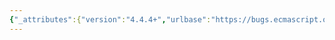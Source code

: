 ```yaml
---
{"_attributes":{"version":"4.4.4+","urlbase":"https://bugs.ecmascript.org/","maintainer":"dherman@mozilla.com"},"bug":{"bug_id":4094,"creation_ts":"2015-02-25 22:58:00 -0800","short_desc":"Array.prototype.slice, Note 1, refers to wrong step","delta_ts":"2015-03-04 18:58:18 -0800","product":"Draft for 6th Edition","component":"editorial issue","version":"Rev 34: February 20, 2015 Release Candidate 1","rep_platform":"All","op_sys":"All","bug_status":"RESOLVED","resolution":"FIXED","priority":"Normal","bug_severity":"enhancement","dependson":null,"everconfirmed":true,"reporter":{"uid":"ljharb","name":"Jordan Harband"},"assigned_to":{"uid":"allen","name":"Allen Wirfs-Brock"},"long_desc":[{"commentid":13381,"comment_count":0,"who":{"uid":"ljharb","name":"Jordan Harband"},"bug_when":"2015-02-25 22:58:16 -0800","thetext":"Note 1 refers to step 19 but should refer to step 16."},{"commentid":13382,"comment_count":1,"who":{"uid":"ljharb","name":"Jordan Harband"},"bug_when":"2015-02-25 22:58:47 -0800","thetext":"Adding related bugs from previous drafts"},{"commentid":13385,"comment_count":2,"who":{"uid":"allen","name":"Allen Wirfs-Brock"},"bug_when":"2015-02-26 09:02:27 -0800","thetext":"fixed in rev35 editor's draft"},{"commentid":13517,"comment_count":3,"who":{"uid":"allen","name":"Allen Wirfs-Brock"},"bug_when":"2015-03-04 18:58:18 -0800","thetext":"fixed in rev35"}]}}
---
```

